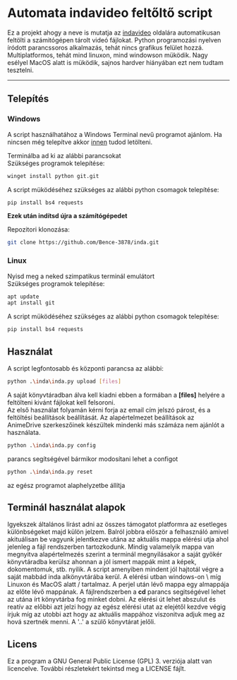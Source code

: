 # Automata indavideo feltőltő script
Ez a projekt ahogy a neve is mutatja az [indavideo](https://indavideo.hu/) oldalára automatikusan feltölti a számitógépen tárolt videó fájlokat. Python programozási nyelven íródott parancssoros alkalmazás, tehát nincs grafikus felület hozzá. Multiplatformos, tehát mind linuxon, mind windowson müködik. Nagy esélyel MacOS alatt is müködik, sajnos hardver hiányában ezt nem tudtam tesztelni.

---

## Telepítés
### Windows
A script használhatához a Windows Terminal nevű programot ajánlom. Ha nincsen még telepítve akkor [innen](https://apps.microsoft.com/detail/9N0DX20HK701?hl=neutral&gl=HU&ocid=pdpshare) tudod letölteni.

Terminálba ad ki az alábbi parancsokat\
Szükséges programok telepítése:
```bash
winget install python git.git
```
A script müködéséhez szükséges az alábbi python csomagok telepítése:
```bash
pip install bs4 requests
```
**Ezek után indítsd újra a számítógépedet**

Repozitori klonozása:
```bash
git clone https://github.com/Bence-3878/inda.git
```

### Linux
Nyisd meg a neked szimpatikus terminál emulátort\
Szükséges programok telepítése:
```bash
apt update
apt install git
```
A script müködéséhez szükséges az alábbi python csomagok telepítése:
```bash
pip install bs4 requests
```
## Használat

A script legfontosabb és központi parancsa az alábbi:
```bash
python .\inda\inda.py upload [files]
```
A saját könyvtáradban álva kell kiadni ebben a formában a **[files]** helyére a feltölteni kivánt fájlokat kell felsoroni.\
Az első használat folyamán kérni forja az email cím jelszó párost, és a feltöltési beállítások beállítását. Az alapértelmezet beállítások az AnimeDrive
szerkeszőinek készültek mindenki más számáza nem ajánlót a használata.

```bash
python .\inda\inda.py config 
```

parancs segítségével bármikor modosítani lehet a configot

```bash
python .\inda\inda.py reset
```

az egész programot alaphelyzetbe állítja

## Terminál használat alapok
Igyekszek általános lírást adni az összes támogatot platformra 
az esetleges különbségeket majd külön jelzem. Balról jobbra először a 
felhasználó amivel akituálisan be vagyunk jelentkezve utána az aktuális mappa elérési utja ahol jelenleg a fájl rendszerben tartozkodunk.
Mindig valamelyik mappa van megnyitva alapértelmezés szerint a terminál megnyilásakor a saját gyökér könyvtáradba kerülsz ahonnan a jól ismert mappák 
mint a képek, dokomentomuk, stb. nyilik. A script amenyiben mindent jól hajtotál végre a saját mabbád inda alkönyvtárába kerül. A elérési utban 
windows-on \\ míg Linuxon és MacOS alatt / tartalmaz. A perjel után lévő mappa egy almappája az előte lévő mappának. A fájlrendszerben a **cd** 
parancs segitségével lehet az utána írt könyvtárba fog minket dobni. Az elérési út lehet abszulut és reatív az előbbi azt jelzi hogy az egész elérési 
utat az elejétől kezdve végig írjuk míg az utobbi azt hogy az aktuális mappához viszonitva adjuk meg az hová szertnék menni. A '..' a szülő könyvtárat
jelőli. 
## Licens
Ez a program a GNU General Public License (GPL) 3. verziója alatt van licencelve.
További részletekért tekintsd meg a LICENSE fájlt.
